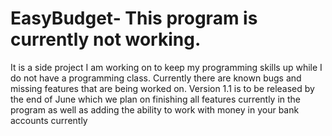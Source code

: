 # EasyBudget- This program is currently not working. 
It is a side project I am working on to keep my programming skills up while I do not have a 
programming class. Currently there are known bugs and missing features 
that are being worked on. Version 1.1 is to be released by the end of June 
which we plan on finishing all features currently in the program as well 
as adding the ability to work with money in your bank accounts currently
